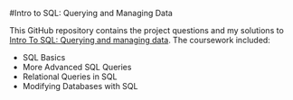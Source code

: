 #Intro to SQL: Querying and Managing Data

This GitHub repository contains the project questions and my solutions to [Intro To SQL: Querying and managing data](https://www.khanacademy.org/computing/computer-programming/sql). The coursework included:

- SQL Basics
- More Advanced SQL Queries
- Relational Queries in SQL
- Modifying Databases with SQL
